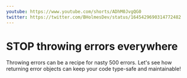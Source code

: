 ```yaml
---
youtube: https://www.youtube.com/shorts/ADhM0JvgQG0
twitter: https://twitter.com/BHolmesDev/status/1645429690314772482
---
```


# STOP throwing errors everywhere

Throwing errors can be a recipe for nasty 500 errors. Let's see how returning error objects can keep your code type-safe and maintainable!
